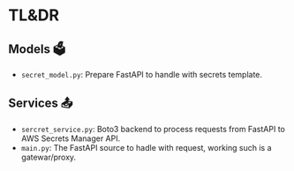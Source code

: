 # TL&DR

## Models :ballot_box:

- `secret_model.py`: Prepare FastAPI to handle with secrets template.

## Services :outbox_tray:

- `sercret_service.py`: Boto3 backend to process requests from FastAPI to AWS Secrets Manager API.
- `main.py`: The FastAPI source to hadle with request, working such is a gatewar/proxy.

